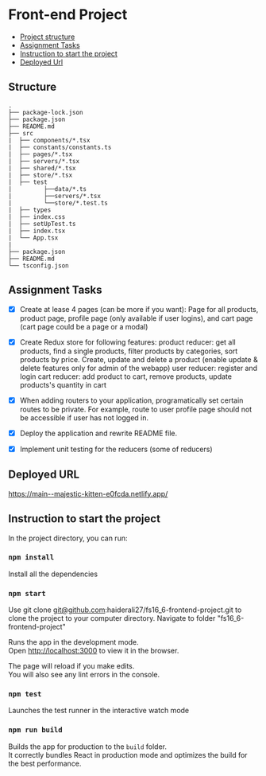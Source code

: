 # Front-end Project

- [Project structure](#structure)
- [Assignment Tasks](#assignment-tasks)
- [Instruction to start the project](#Instruction-to-start-the-project)
- [Deployed Url](#deployed-url)



## Structure

```
.
├── package-lock.json
├── package.json
├── README.md
├── src
|  ├── components/*.tsx
|  ├── constants/constants.ts
|  ├── pages/*.tsx
|  ├── servers/*.tsx
|  ├── shared/*.tsx
|  ├── store/*.tsx
|  ├── test
|         ├──data/*.ts
|         ├──servers/*.tsx  
|         └──store/*.test.ts  
|  ├── types 
|  ├── index.css
|  ├── setUpTest.ts
|  ├── index.tsx
|  └── App.tsx
|
├── package.json
├── README.md
└── tsconfig.json
```


## Assignment Tasks
- [x] Create at lease 4 pages (can be more if you want): Page for all products, product page, profile page (only available if user logins), and cart page (cart page could be a page or a modal)
- [x] Create Redux store for following features:
product reducer: get all products, find a single products, filter products by categories, sort products by price. Create, update and delete a product (enable update & delete features only for admin of the webapp)
user reducer: register and login
cart reducer: add product to cart, remove products, update products's quantity in cart
- [x] When adding routers to your application, programatically set certain routes to be private. For example, route to user profile page should not be accessible if user has not logged in.
- [x] Deploy the application and rewrite README file.
- [x] Implement unit testing for the reducers (some of reducers)



## Deployed URL
https://main--majestic-kitten-e0fcda.netlify.app/

## Instruction to start the project

In the project directory, you can run:

### `npm install`

Install all the dependencies

### `npm start`

Use
git clone git@github.com:haiderali27/fs16_6-frontend-project.git
to clone the project to your computer directory. 
Navigate to folder "fs16_6-frontend-project"


Runs the app in the development mode.\
Open [http://localhost:3000](http://localhost:3000) to view it in the browser.

The page will reload if you make edits.\
You will also see any lint errors in the console.

### `npm test`

Launches the test runner in the interactive watch mode

### `npm run build`

Builds the app for production to the `build` folder.\
It correctly bundles React in production mode and optimizes the build for the best performance.
